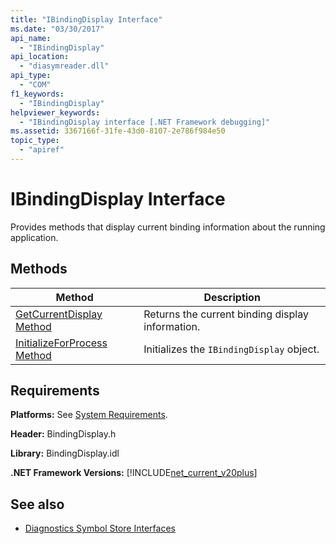 ```yaml
---
title: "IBindingDisplay Interface"
ms.date: "03/30/2017"
api_name: 
  - "IBindingDisplay"
api_location: 
  - "diasymreader.dll"
api_type: 
  - "COM"
f1_keywords: 
  - "IBindingDisplay"
helpviewer_keywords: 
  - "IBindingDisplay interface [.NET Framework debugging]"
ms.assetid: 3367166f-31fe-43d0-8107-2e786f984e50
topic_type: 
  - "apiref"
---
```

# IBindingDisplay Interface
Provides methods that display current binding information about the running application.  
  
## Methods  
  
|Method|Description|  
|------------|-----------------|  
|[GetCurrentDisplay Method](ibindingdisplay-getcurrentdisplay-method.md)|Returns the current binding display information.|  
|[InitializeForProcess Method](ibindingdisplay-initializeforprocess-method.md)|Initializes the `IBindingDisplay` object.|  
  
## Requirements  
 **Platforms:** See [System Requirements](../../get-started/system-requirements.md).  
  
 **Header:** BindingDisplay.h  
  
 **Library:** BindingDisplay.idl  
  
 **.NET Framework Versions:** [!INCLUDE[net_current_v20plus](../../../../includes/net-current-v20plus-md.md)]  
  
## See also

- [Diagnostics Symbol Store Interfaces](diagnostics-symbol-store-interfaces.md)
